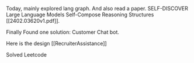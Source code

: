 Today, mainly explored lang graph. And also read a paper. 
SELF-DISCOVER Large Language Models Self-Compose Reasoning Structures [[2402.03620v1.pdf]]. 

Finally Found one solution: Customer Chat bot.

Here is the design
[[RecruiterAssistance]]


Solved Leetcode




